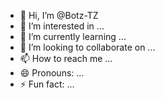 - 👋 Hi, I’m @Botz-TZ
- 👀 I’m interested in ...
- 🌱 I’m currently learning ...
- 💞️ I’m looking to collaborate on ...
- 📫 How to reach me ...
- 😄 Pronouns: ...
- ⚡ Fun fact: ...

<!---
Botz-TZ/Botz-TZ is a ✨ special ✨ repository because its `README.md` (this file) appears on your GitHub profile.
You can click the Preview link to take a look at your changes.
--->

